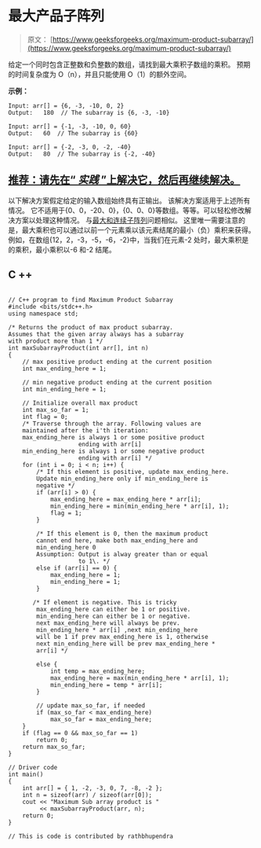 # 最大产品子阵列

> 原文： [https://www.geeksforgeeks.org/maximum-product-subarray/](https://www.geeksforgeeks.org/maximum-product-subarray/)

给定一个同时包含正整数和负整数的数组，请找到最大乘积子数组的乘积。 预期的时间复杂度为 O（n），并且只能使用 O（1）的额外空间。

**示例：**

```
Input: arr[] = {6, -3, -10, 0, 2}
Output:   180  // The subarray is {6, -3, -10}

Input: arr[] = {-1, -3, -10, 0, 60}
Output:   60  // The subarray is {60}

Input: arr[] = {-2, -3, 0, -2, -40}
Output:   80  // The subarray is {-2, -40}

```

## [推荐：请先在“ ***<u>实践</u>*** ”上解决它，然后再继续解决。](https://practice.geeksforgeeks.org/problems/maximum-product-subarray/0)

以下解决方案假定给定的输入数组始终具有正输出。 该解决方案适用于上述所有情况。 它不适用于{0、0，-20、0}，{0、0、0}等数组。等等。可以轻松修改解决方案以处理这种情况。
与[最大和连续子阵列](https://www.geeksforgeeks.org/largest-sum-contiguous-subarray/)问题相似。 这里唯一需要注意的是，最大乘积也可以通过以前一个元素乘以该元素结尾的最小（负）乘积来获得。 例如，在数组{12，2，-3，-5，-6，-2}中，当我们在元素-2 处时，最大乘积是的乘积，最小乘积以-6 和-2 结尾。

## C ++

```

// C++ program to find Maximum Product Subarray 
#include <bits/stdc++.h> 
using namespace std; 

/* Returns the product of max product subarray.  
Assumes that the given array always has a subarray  
with product more than 1 */
int maxSubarrayProduct(int arr[], int n) 
{ 
    // max positive product ending at the current position 
    int max_ending_here = 1; 

    // min negative product ending at the current position 
    int min_ending_here = 1; 

    // Initialize overall max product 
    int max_so_far = 1; 
    int flag = 0; 
    /* Traverse through the array. Following values are  
    maintained after the i'th iteration:  
    max_ending_here is always 1 or some positive product  
                    ending with arr[i]  
    min_ending_here is always 1 or some negative product  
                    ending with arr[i] */
    for (int i = 0; i < n; i++) { 
        /* If this element is positive, update max_ending_here.  
        Update min_ending_here only if min_ending_here is  
        negative */
        if (arr[i] > 0) { 
            max_ending_here = max_ending_here * arr[i]; 
            min_ending_here = min(min_ending_here * arr[i], 1); 
            flag = 1; 
        } 

        /* If this element is 0, then the maximum product  
        cannot end here, make both max_ending_here and  
        min_ending_here 0  
        Assumption: Output is alway greater than or equal  
                    to 1\. */
        else if (arr[i] == 0) { 
            max_ending_here = 1; 
            min_ending_here = 1; 
        } 

       /* If element is negative. This is tricky   
        max_ending_here can either be 1 or positive.   
        min_ending_here can either be 1 or negative.   
        next max_ending_here will always be prev.   
        min_ending_here * arr[i] ,next min_ending_here   
        will be 1 if prev max_ending_here is 1, otherwise   
        next min_ending_here will be prev max_ending_here *   
        arr[i] */

        else { 
            int temp = max_ending_here; 
            max_ending_here = max(min_ending_here * arr[i], 1); 
            min_ending_here = temp * arr[i]; 
        } 

        // update max_so_far, if needed 
        if (max_so_far < max_ending_here) 
            max_so_far = max_ending_here; 
    } 
    if (flag == 0 && max_so_far == 1) 
        return 0; 
    return max_so_far; 
} 

// Driver code 
int main() 
{ 
    int arr[] = { 1, -2, -3, 0, 7, -8, -2 }; 
    int n = sizeof(arr) / sizeof(arr[0]); 
    cout << "Maximum Sub array product is "
         << maxSubarrayProduct(arr, n); 
    return 0; 
} 

// This is code is contributed by rathbhupendra 

```